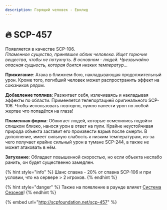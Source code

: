 ```yaml
---
description: Горящий человек - Евклид
---
```


# 🔥 SCP-457

Появляется в качестве SCP-106. \
_Пламенное существо, принявшее облик человека. Ищет горючие вещества, чтобы не потухнуть. В основном - людей. Чрезвычайно опасная сущность, которая боится низких температур..._

**Прижигание**: Атака в ближнем бою, накладывающая продолжительный урон. Кроме того, погибший человек может распространить эффект на союзников рядом.

**Добавление топлива**: Разжигает себя, излечиваясь и накладывая эффекты по области. Применяется телепортацией оригинального SCP-106. Чтобы использовать повторно, нужно нанести урон по любой жертве что попадётся на глаза!

**Пламенная форма**: Обжигает людей, которые осмелились подойти слишком близко, нанося урон в ответ на пули. Крайне неустойчивая природа объекта заставит его произвести взрыв после смерти. В дополнение, имеет сильную слабость к низким температурам, из-за чего получает крайне сильный урон в тумане SCP-244, а также не может атаковать в нём.

**Затухание**: Обладает повышенной скоростью, но если объекта неслабо ранить, он будет существенно замедлен.

{% hint style="info" %}
Шанс спавна - 20% от спавна SCP-106 и при условии, что на сервере > 2 игроков.
{% endhint %}

{% hint style="danger" %}
Также на появление в раунде влияет [Система Сезонов](../server-systems/seasons-system.md)!
{% endhint %}

{% embed url="http://scpfoundation.net/scp-457" %}
